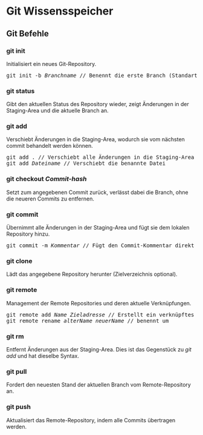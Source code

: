 # Git Wissensspeicher


## Git Befehle

### git init
Initialisiert ein neues Git-Repository.  
<pre>git init -b <i>Branchname</i> // Benennt die erste Branch (Standart: main)</pre>  
  
  
### git status
Gibt den aktuellen Status des Repository wieder, zeigt Änderungen in der Staging-Area und die aktuelle Branch an.  
  
  
### git add
Verschiebt Änderungen in die Staging-Area, wodurch sie vom nächsten commit behandelt werden können.  
<pre>git add . // Verschiebt alle Änderungen in die Staging-Area
git add <i>Dateiname</i> // Verschiebt die benannte Datei</pre>   
  
  
### git checkout <i>Commit-hash</i>
Setzt zum angegebenen Commit zurück, verlässt dabei die Branch, ohne die neueren Commits zu entfernen.
  
  
### git commit
Übernimmt alle Änderungen in der Staging-Area und fügt sie dem lokalen Repository hinzu.  
<pre>git commit -m <i>Kommentar</i> // Fügt den Commit-Kommentar direkt hinzu</pre>
  
  
### git clone
Lädt das angegebene Repository herunter (Zielverzeichnis optional).
  

### git remote
Management der Remote Repositories und deren aktuelle Verknüpfungen.
<pre>git remote add <i>Name Zieladresse</i> // Erstellt ein verknüpftes Repository am Ziel her (zB. github)  
git remote rename <i>alterName neuerName</i> // benennt um</pre>
  

### git rm
Entfernt Änderungen aus der Staging-Area. Dies ist das Gegenstück zu <i>git add</i> und hat dieselbe Syntax.


### git pull
Fordert den neuesten Stand der aktuellen Branch vom Remote-Repository an.
  
  
### git push
Aktualisiert das Remote-Repository, indem alle Commits übertragen werden.